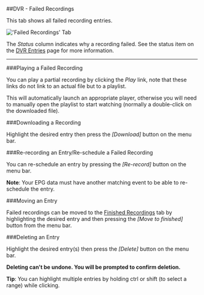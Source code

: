 ##DVR - Failed Recordings

This tab shows all failed recording entries.

!['Failed Recordings' Tab](docresources/failedrecordings1.png)

The *Status* column indicates why a recording failed. 
See the status item on the [DVR Entries](class/dvrentry) page for more 
information.

---

###Playing a Failed Recording

You can play a partial recording by clicking the *Play* link, 
note that these links do not link to an actual file but to a playlist.

This will automatically launch an appropriate player, otherwise you will
need to manually open the playlist to start watching (normally a
double-click on the downloaded file).

###Downloading a Recording

Highlight the desired entry then press the *[Download]* button on the menu bar.

###Re-recording an Entry/Re-schedule a Failed Recording

You can re-schedule an entry by pressing the *[Re-record]* button on the menu bar.

**Note**: Your EPG data must have another matching event to be able to re-schedule 
the entry.

###Moving an Entry

Failed recordings can be moved to the [Finished Recordings](dvr_finished) 
tab by highlighting the desired entry and then pressing the *[Move to finished]*
button from the menu bar.

###Deleting an Entry

Highlight the desired entry(s) then press the *[Delete]* button on the menu bar. 

**Deleting can't be undone. You will be prompted to confirm deletion.**

**Tip**: You can highlight multiple entries by holding ctrl or shift 
(to select a range) while clicking.

